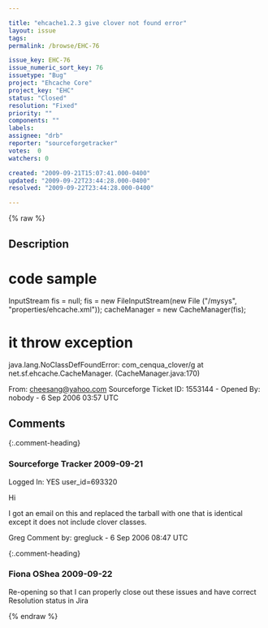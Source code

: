 ```yaml
---

title: "ehcache1.2.3 give clover not found error"
layout: issue
tags: 
permalink: /browse/EHC-76

issue_key: EHC-76
issue_numeric_sort_key: 76
issuetype: "Bug"
project: "Ehcache Core"
project_key: "EHC"
status: "Closed"
resolution: "Fixed"
priority: ""
components: ""
labels: 
assignee: "drb"
reporter: "sourceforgetracker"
votes:  0
watchers: 0

created: "2009-09-21T15:07:41.000-0400"
updated: "2009-09-22T23:44:28.000-0400"
resolved: "2009-09-22T23:44:28.000-0400"

---
```




{% raw %}



## Description

<div markdown="1" class="description">

code sample
===========
InputStream fis = null;
fis = new FileInputStream(new File
("/mysys", "properties/ehcache.xml"));
            cacheManager = new CacheManager(fis);


it throw exception
===================
java.lang.NoClassDefFoundError: com\_cenqua\_clover/g
 at net.sf.ehcache.CacheManager.<init>
(CacheManager.java:170)




From:
cheesang@yahoo.com
Sourceforge Ticket ID: 1553144 - Opened By: nobody - 6 Sep 2006 03:57 UTC

</div>

## Comments


{:.comment-heading}
### **Sourceforge Tracker** <span class="date">2009-09-21</span>

<div markdown="1" class="comment">

Logged In: YES 
user\_id=693320

Hi

I got an email on this and replaced the tarball with one that is identical except it 
does not include clover classes.

Greg
Comment by: gregluck - 6 Sep 2006 08:47 UTC

</div>


{:.comment-heading}
### **Fiona OShea** <span class="date">2009-09-22</span>

<div markdown="1" class="comment">

Re-opening so that I can properly close out these issues and have correct Resolution status in Jira

</div>



{% endraw %}
